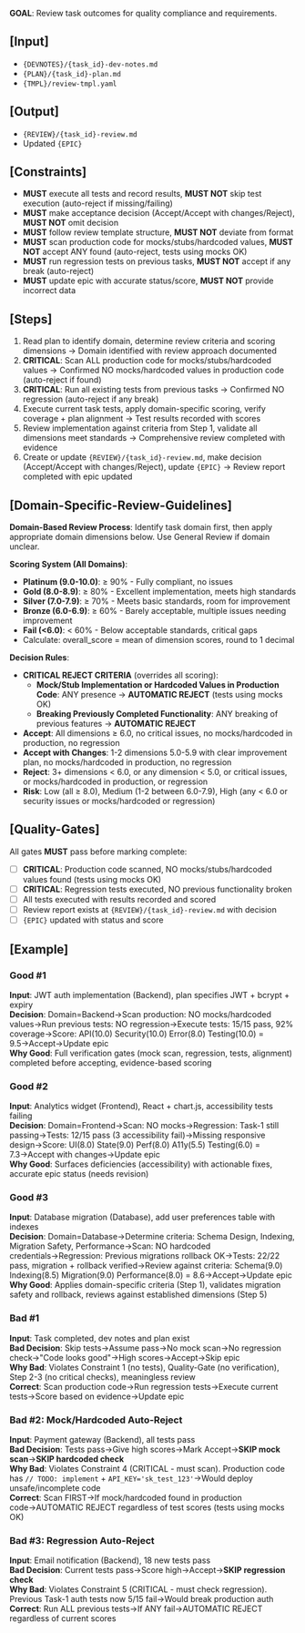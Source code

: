 **GOAL**: Review task outcomes for quality compliance and requirements.

## [Input]
- `{DEVNOTES}/{task_id}-dev-notes.md`
- `{PLAN}/{task_id}-plan.md`
- `{TMPL}/review-tmpl.yaml`

## [Output]
- `{REVIEW}/{task_id}-review.md`
- Updated `{EPIC}`

## [Constraints]
- **MUST** execute all tests and record results, **MUST NOT** skip test execution (auto-reject if missing/failing)
- **MUST** make acceptance decision (Accept/Accept with changes/Reject), **MUST NOT** omit decision
- **MUST** follow review template structure, **MUST NOT** deviate from format
- **MUST** scan production code for mocks/stubs/hardcoded values, **MUST NOT** accept ANY found (auto-reject, tests using mocks OK)
- **MUST** run regression tests on previous tasks, **MUST NOT** accept if any break (auto-reject)
- **MUST** update epic with accurate status/score, **MUST NOT** provide incorrect data

## [Steps]
1. Read plan to identify domain, determine review criteria and scoring dimensions → Domain identified with review approach documented
2. **CRITICAL**: Scan ALL production code for mocks/stubs/hardcoded values → Confirmed NO mocks/hardcoded values in production code (auto-reject if found)
3. **CRITICAL**: Run all existing tests from previous tasks → Confirmed NO regression (auto-reject if any break)
4. Execute current task tests, apply domain-specific scoring, verify coverage + plan alignment → Test results recorded with scores
5. Review implementation against criteria from Step 1, validate all dimensions meet standards → Comprehensive review completed with evidence
6. Create or update `{REVIEW}/{task_id}-review.md`, make decision (Accept/Accept with changes/Reject), update `{EPIC}` → Review report completed with epic updated

## [Domain-Specific-Review-Guidelines]
**Domain-Based Review Process**: Identify task domain first, then apply appropriate domain dimensions below. Use General Review if domain unclear.

**Scoring System (All Domains)**:
- **Platinum (9.0-10.0)**: ≥ 90% - Fully compliant, no issues
- **Gold (8.0-8.9)**: ≥ 80% - Excellent implementation, meets high standards
- **Silver (7.0-7.9)**: ≥ 70% - Meets basic standards, room for improvement
- **Bronze (6.0-6.9)**: ≥ 60% - Barely acceptable, multiple issues needing improvement
- **Fail (<6.0)**: < 60% - Below acceptable standards, critical gaps
- Calculate: overall_score = mean of dimension scores, round to 1 decimal

**Decision Rules**:
- **CRITICAL REJECT CRITERIA** (overrides all scoring):
  - **Mock/Stub Implementation or Hardcoded Values in Production Code**: ANY presence → **AUTOMATIC REJECT** (tests using mocks OK)
  - **Breaking Previously Completed Functionality**: ANY breaking of previous features → **AUTOMATIC REJECT**
- **Accept**: All dimensions ≥ 6.0, no critical issues, no mocks/hardcoded in production, no regression
- **Accept with Changes**: 1-2 dimensions 5.0-5.9 with clear improvement plan, no mocks/hardcoded in production, no regression
- **Reject**: 3+ dimensions < 6.0, or any dimension < 5.0, or critical issues, or mocks/hardcoded in production, or regression
- **Risk**: Low (all ≥ 8.0), Medium (1-2 between 6.0-7.9), High (any < 6.0 or security issues or mocks/hardcoded or regression)

## [Quality-Gates]
All gates **MUST** pass before marking complete:
- [ ] **CRITICAL**: Production code scanned, NO mocks/stubs/hardcoded values found (tests using mocks OK)
- [ ] **CRITICAL**: Regression tests executed, NO previous functionality broken
- [ ] All tests executed with results recorded and scored
- [ ] Review report exists at `{REVIEW}/{task_id}-review.md` with decision
- [ ] `{EPIC}` updated with status and score

## [Example]

### Good #1
**Input**: JWT auth implementation (Backend), plan specifies JWT + bcrypt + expiry  
**Decision**: Domain=Backend→Scan production: NO mocks/hardcoded values→Run previous tests: NO regression→Execute tests: 15/15 pass, 92% coverage→Score: API(10.0) Security(10.0) Error(8.0) Testing(10.0) = 9.5→Accept→Update epic  
**Why Good**: Full verification gates (mock scan, regression, tests, alignment) completed before accepting, evidence-based scoring

### Good #2
**Input**: Analytics widget (Frontend), React + chart.js, accessibility tests failing  
**Decision**: Domain=Frontend→Scan: NO mocks→Regression: Task-1 still passing→Tests: 12/15 pass (3 accessibility fail)→Missing responsive design→Score: UI(8.0) State(9.0) Perf(8.0) A11y(5.5) Testing(6.0) = 7.3→Accept with changes→Update epic  
**Why Good**: Surfaces deficiencies (accessibility) with actionable fixes, accurate epic status (needs revision)

### Good #3
**Input**: Database migration (Database), add user preferences table with indexes  
**Decision**: Domain=Database→Determine criteria: Schema Design, Indexing, Migration Safety, Performance→Scan: NO hardcoded credentials→Regression: Previous migrations rollback OK→Tests: 22/22 pass, migration + rollback verified→Review against criteria: Schema(9.0) Indexing(8.5) Migration(9.0) Performance(8.0) = 8.6→Accept→Update epic  
**Why Good**: Applies domain-specific criteria (Step 1), validates migration safety and rollback, reviews against established dimensions (Step 5)

### Bad #1
**Input**: Task completed, dev notes and plan exist  
**Bad Decision**: Skip tests→Assume pass→No mock scan→No regression check→"Code looks good"→High scores→Accept→Skip epic  
**Why Bad**: Violates Constraint 1 (no tests), Quality-Gate (no verification), Step 2-3 (no critical checks), meaningless review  
**Correct**: Scan production code→Run regression tests→Execute current tests→Score based on evidence→Update epic

### Bad #2: Mock/Hardcoded Auto-Reject
**Input**: Payment gateway (Backend), all tests pass  
**Bad Decision**: Tests pass→Give high scores→Mark Accept→**SKIP mock scan**→**SKIP hardcoded check**  
**Why Bad**: Violates Constraint 4 (CRITICAL - must scan). Production code has `// TODO: implement` + `API_KEY='sk_test_123'`→Would deploy unsafe/incomplete code  
**Correct**: Scan FIRST→If mock/hardcoded found in production code→AUTOMATIC REJECT regardless of test scores (tests using mocks OK)

### Bad #3: Regression Auto-Reject
**Input**: Email notification (Backend), 18 new tests pass  
**Bad Decision**: Current tests pass→Score high→Accept→**SKIP regression check**  
**Why Bad**: Violates Constraint 5 (CRITICAL - must check regression). Previous Task-1 auth tests now 5/15 fail→Would break production auth  
**Correct**: Run ALL previous tests→If ANY fail→AUTOMATIC REJECT regardless of current scores
